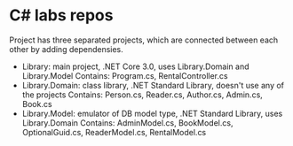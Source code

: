 # C# labs repos
Project has three separated projects, which are connected between each other by adding dependensies. 
- Library: main project, .NET Core 3.0, uses Library.Domain and Library.Model
  Contains: Program.cs, RentalController.cs
- Library.Domain: class library, .NET Standard Library, doesn't use any of the projects
  Contains: Person.cs, Reader.cs, Author.cs, Admin.cs, Book.cs
- Library.Model: emulator of DB model type, .NET Standard Library, uses Library.Domain
  Contains: AdminModel.cs, BookModel.cs, OptionalGuid.cs, ReaderModel.cs, RentalModel.cs

